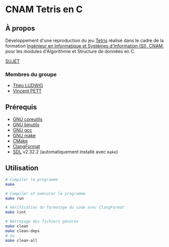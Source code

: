 # CNAM Tetris en C

## À propos

Développement d'une reproduction du jeu [Tetris](https://fr.wikipedia.org/wiki/Tetris) réalisé dans le cadre de la formation [Ingénieur en Informatique et Systèmes d'Information (SI), CNAM](https://www.itii-alsace.fr/formations/informatique-et-systemes-dinformation-le-cnam/), pour les modules d'Algorithmie et Structure de données en C.

[SUJET](./SUJET.md)

### Membres du groupe

- [Théo LUDWIG](https://github.com/theoludwig)
- [Vincent PETT](https://github.com/Vextriz)

## Prérequis

- [GNU coreutils](https://www.gnu.org/software/coreutils/)
- [GNU binutils](https://www.gnu.org/software/binutils/)
- [GNU gcc](https://gcc.gnu.org/)
- [GNU make](https://www.gnu.org/software/make/)
- [CMake](https://cmake.org/)
- [ClangFormat](https://clang.llvm.org/docs/ClangFormat.html)
- [SDL](https://www.libsdl.org/) v2.32.2 (automatiquement installé avec `make`)

## Utilisation

```sh
# Compiler le programme
make

# Compiler et exécuter le programme
make run

# Vérification du formatage du code avec ClangFormat
make lint

# Nettoyage des fichiers générés
make clean
make clean-deps
# ou
make clean-all
```
